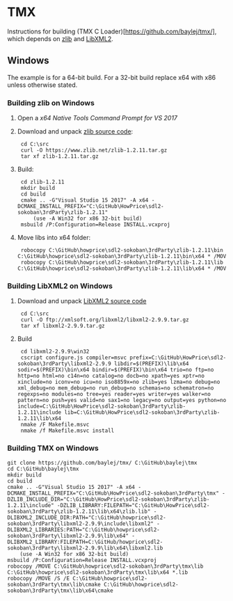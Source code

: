 # TMX

Instructions for building (TMX C Loader)[https://github.com/baylej/tmx/], which depends on [zlib](https://www.zlib.net/) and [LibXML2](http://www.xmlsoft.org/).

## Windows

The example is for a 64-bit build. For a 32-bit build replace x64 with x86 unless otherwise stated. 

### Building zlib on Windows

1. Open a *x64 Native Tools Command Prompt for VS 2017*
2. Download and unpack [zlib source code](https://www.zlib.net/):

        cd C:\src
        curl -O https://www.zlib.net/zlib-1.2.11.tar.gz
        tar xf zlib-1.2.11.tar.gz
3. Build:

        cd zlib-1.2.11
        mkdir build
        cd build
        cmake .. -G"Visual Studio 15 2017" -A x64 -DCMAKE_INSTALL_PREFIX="C:\GitHub\HowPrice\sdl2-sokoban\3rdParty\zlib-1.2.11"
		    (use -A Win32 for x86 32-bit build)
        msbuild /P:Configuration=Release INSTALL.vcxproj
4. Move libs into x64 folder:

        robocopy C:\GitHub\howprice\sdl2-sokoban\3rdParty\zlib-1.2.11\bin C:\GitHub\howprice\sdl2-sokoban\3rdParty\zlib-1.2.11\bin\x64 * /MOV
        robocopy C:\GitHub\howprice\sdl2-sokoban\3rdParty\zlib-1.2.11\lib C:\GitHub\howprice\sdl2-sokoban\3rdParty\zlib-1.2.11\lib\x64 * /MOV

### Building LibXML2 on Windows

1. Download and unpack [LibXML2 source code](ftp://xmlsoft.org/libxml2/)
 
        cd C:\src
        curl -O ftp://xmlsoft.org/libxml2/libxml2-2.9.9.tar.gz
        tar xf libxml2-2.9.9.tar.gz
2. Build

        cd libxml2-2.9.9\win32
        cscript configure.js compiler=msvc prefix=C:\GitHub\HowPrice\sdl2-sokoban\3rdParty\libxml2-2.9.9 libdir=$(PREFIX)\lib\x64 sodir=$(PREFIX)\bin\x64 bindir=$(PREFIX)\bin\x64 trio=no ftp=no http=no html=no c14n=no catalog=no docb=no xpath=yes xptr=no xinclude=no iconv=no icu=no iso8859x=no zlib=yes lzma=no debug=no xml_debug=no mem_debug=no run_debug=no schemas=no schematron=no regexps=no modules=no tree=yes reader=yes writer=yes walker=no pattern=no push=yes valid=no sax1=no legacy=no output=yes python=no include=C:\GitHub\HowPrice\sdl2-sokoban\3rdParty\zlib-1.2.11\include lib=C:\GitHub\HowPrice\sdl2-sokoban\3rdParty\zlib-1.2.11\lib\x64
        nmake /F Makefile.msvc
        nmake /f Makefile.msvc install

### Building TMX on Windows

    git clone https://github.com/baylej/tmx/ C:\GitHub\baylej\tmx
    cd C:\GitHub\baylej\tmx
    mkdir build
    cd build
    cmake .. -G"Visual Studio 15 2017" -A x64 -DCMAKE_INSTALL_PREFIX="C:\GitHub\HowPrice\sdl2-sokoban\3rdParty\tmx" -DZLIB_INCLUDE_DIR="C:\GitHub\HowPrice\sdl2-sokoban\3rdParty\zlib-1.2.11\include" -DZLIB_LIBRARY:FILEPATH="C:\GitHub\HowPrice\sdl2-sokoban\3rdParty\zlib-1.2.11\lib\x64\zlib.lib" -DLIBXML2_INCLUDE_DIR:PATH="C:\GitHub\howprice\sdl2-sokoban\3rdParty\libxml2-2.9.9\include\libxml2" -DLIBXML2_LIBRARIES:PATH="C:\GitHub\howprice\sdl2-sokoban\3rdParty\libxml2-2.9.9\lib\x64" -DLIBXML2_LIBRARY:FILEPATH=C:\GitHub/howprice\sdl2-sokoban\3rdParty\libxml2-2.9.9\lib\x64\libxml2.lib
        (use -A Win32 for x86 32-bit build)
    msbuild /P:Configuration=Release INSTALL.vcxproj
    robocopy /MOVE C:\GitHub\howprice\sdl2-sokoban\3rdParty\tmx\lib C:\GitHub\howprice\sdl2-sokoban\3rdParty\tmx\lib\x64 *.lib
    robocopy /MOVE /S /E C:\GitHub\howprice\sdl2-sokoban\3rdParty\tmx\lib\cmake C:\GitHub\howprice\sdl2-sokoban\3rdParty\tmx\lib\x64\cmake
